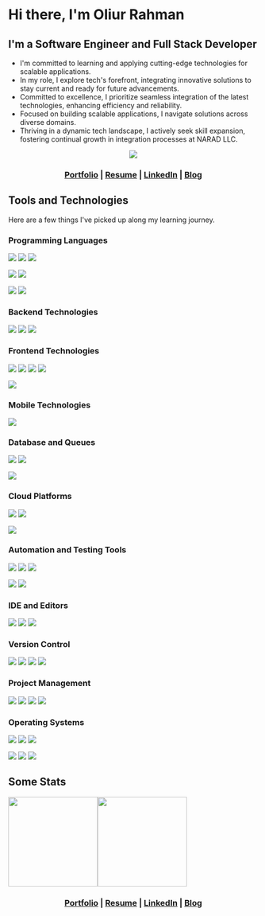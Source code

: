 # Hi there, I'm Oliur Rahman 

## I'm a Software Engineer and Full Stack Developer

* I'm committed to learning and applying cutting-edge technologies for scalable applications.
* In my role, I explore tech's forefront, integrating innovative solutions to stay current and ready for future advancements.
* Committed to excellence, I prioritize seamless integration of the latest technologies, enhancing efficiency and reliability.
* Focused on building scalable applications, I navigate solutions across diverse domains.
* Thriving in a dynamic tech landscape, I actively seek skill expansion, fostering continual growth in integration processes at NARAD LLC.

<p  align="center"><a href="#"><img align="center" src="https://user-images.githubusercontent.com/26208205/204192045-8efb70c1-374c-4dc9-9b08-01135cab3d6e.gif"/></a></p>

<h3 align="center"><a href="https://arman-bd.github.io/">Portfolio</a> | <a href="https://arman-bd.github.io/resume_of_arman_hossain.pdf">Resume</a> | <a href="https://linkedin.com/in/armanhossain">LinkedIn</a> | <a href="https://arman-bd.medium.com/">Blog</a></h3>

## Tools and Technologies

Here are a few things I've picked up along my learning journey.

### Programming Languages

<a href="#programming-languages"><img src="https://img.shields.io/badge/Python-3776AB.svg?style=for-the-badge&logo=Python&logoColor=white"/></a> <a href="#programming-languages"><img src="https://img.shields.io/badge/JavaScript-F7DF1E.svg?style=for-the-badge&logo=JavaScript&logoColor=black"/></a> <a href="#programming-languages"><img src="https://img.shields.io/badge/TypeScript-3178C6.svg?style=for-the-badge&logo=TypeScript&logoColor=white"/></a> 

<a href="#programming-languages"><img src="https://img.shields.io/badge/C%2B%2B-00599C.svg?style=for-the-badge&logo=C%2B%2B&logoColor=white"/></a> <a href="#programming-languages"><img src="https://img.shields.io/badge/C%20Sharp-239120.svg?style=for-the-badge&logo=C-Sharp&logoColor=white"/></a>

<a href="#programming-languages"><img src="https://img.shields.io/badge/PHP-777BB4.svg?style=for-the-badge&logo=PHP&logoColor=white"/></a> <a href="#programming-languages"><img src="https://img.shields.io/badge/Dart-0175C2.svg?style=for-the-badge&logo=Dart&logoColor=white"/></a>


### Backend Technologies

<a href="#backend-technologies"><img src="https://img.shields.io/badge/FastAPI-009688.svg?style=for-the-badge&logo=FastAPI&logoColor=white"/></a> <a href="#backend-technologies"><img src="https://img.shields.io/badge/Express-000000.svg?style=for-the-badge&logo=Express&logoColor=white"/></a> <a href="#backend-technologies"><img src="https://img.shields.io/badge/Laravel-FF2D20.svg?style=for-the-badge&logo=Laravel&logoColor=white"/></a>

### Frontend Technologies

<a href="#frontend-technologies"><img src="https://img.shields.io/badge/Vue.js-4FC08D.svg?style=for-the-badge&logo=vuedotjs&logoColor=white"/></a> <a href="#frontend-technologies"><img src="https://img.shields.io/badge/React-61DAFB.svg?style=for-the-badge&logo=React&logoColor=black"/></a> <a href="#frontend-technologies"><img src="https://img.shields.io/badge/Next.js-000000.svg?style=for-the-badge&logo=nextdotjs&logoColor=white"/></a> <a href="#frontend-technologies"><img src="https://img.shields.io/badge/jQuery-0769AD.svg?style=for-the-badge&logo=jQuery&logoColor=white"/></a>

<a href="#frontend-technologies"><img src="https://img.shields.io/badge/Bootstrap-7952B3.svg?style=for-the-badge&logo=Bootstrap&logoColor=white"/></a>

### Mobile Technologies

<a href="#mobile-technologies"><img src="https://img.shields.io/badge/Flutter-02569B.svg?style=for-the-badge&logo=Flutter&logoColor=white"/></a>

### Database and Queues

<a href="#database-and-queues"><img src="https://img.shields.io/badge/MySQL-4479A1.svg?style=for-the-badge&logo=MySQL&logoColor=white"/></a> <a href="#database-and-queues"><img src="https://img.shields.io/badge/MongoDB-47A248.svg?style=for-the-badge&logo=MongoDB&logoColor=white"/></a>

<a href="#database-and-queues"><img src="https://img.shields.io/badge/Firebase-FFCA28.svg?style=for-the-badge&logo=Firebase&logoColor=black"/></a>

### Cloud Platforms

<a href="#cloud-platforms"><img src="https://img.shields.io/badge/Amazon%20AWS-232F3E.svg?style=for-the-badge&logo=Amazon-AWS&logoColor=white"/></a> <a href="#cloud-platforms"><img src="https://img.shields.io/badge/Microsoft%20Azure-0078D4.svg?style=for-the-badge&logo=Microsoft-Azure&logoColor=white"/></a>

<a href="#cloud-platforms"><img src="https://img.shields.io/badge/DigitalOcean-0080FF.svg?style=for-the-badge&logo=DigitalOcean&logoColor=white"/></a>

### Automation and Testing Tools

<a href="#automation-and-testing-tools"><img src="https://img.shields.io/badge/Selenium-43B02A.svg?style=for-the-badge&logo=Selenium&logoColor=white"/></a> <a href="#automation-and-testing-tools"><img src="https://img.shields.io/badge/Puppeteer-40B5A4.svg?style=for-the-badge&logo=Puppeteer&logoColor=white"/></a> <a href="#automation-and-testing-tools"><img src="https://img.shields.io/badge/Playwright-2EAD33.svg?style=for-the-badge&logo=Playwright&logoColor=white"/></a>

<a href="#automation-and-testing-tools"><img src="https://img.shields.io/badge/Postman-FF6C37.svg?style=for-the-badge&logo=Postman&logoColor=white"/></a> <a href="#automation-and-testing-tools"><img src="https://img.shields.io/badge/Insomnia-5849BE.svg?style=for-the-badge&logo=Insomnia&logoColor=white"/></a>

### IDE and Editors

<a href="#ide-and-editors"><img src="https://img.shields.io/badge/Visual%20Studio%20Code-007ACC.svg?style=for-the-badge&logo=Visual-Studio-Code&logoColor=white"/></a> <a href="#ide-and-editors"><img src="https://img.shields.io/badge/Android%20Studio-3DDC84.svg?style=for-the-badge&logo=Android-Studio&logoColor=white"/></a> <a href="#ide-and-editors"><img src="https://img.shields.io/badge/Visual%20Studio-5C2D91.svg?style=for-the-badge&logo=Visual-Studio&logoColor=white"/></a>

 ### Version Control

<a href="#version-control"><img src="https://img.shields.io/badge/Git-F05032.svg?style=for-the-badge&logo=Git&logoColor=white"/></a> <a href="#version-control"><img src="https://img.shields.io/badge/GitHub-181717.svg?style=for-the-badge&logo=GitHub&logoColor=white"/></a> <a href="#version-control"><img src="https://img.shields.io/badge/GitLab-FC6D26.svg?style=for-the-badge&logo=GitLab&logoColor=white"/></a> <a href="#version-control"><img src="https://img.shields.io/badge/Bitbucket-0052CC.svg?style=for-the-badge&logo=Bitbucket&logoColor=white"/></a>

### Project Management

<a href="#project-management"><img src="https://img.shields.io/badge/Jira-0052CC.svg?style=for-the-badge&logo=Jira&logoColor=white"/></a> <a href="#project-management"><img src="https://img.shields.io/badge/Trello-0052CC.svg?style=for-the-badge&logo=Trello&logoColor=white"/></a> <a href="#project-management"><img src="https://img.shields.io/badge/Azure%20DevOps-0078D7.svg?style=for-the-badge&logo=Azure-DevOps&logoColor=white"/></a> <a href="#project-management"><img src="https://img.shields.io/badge/Asana-273347.svg?style=for-the-badge&logo=Asana&logoColor=white"/></a>

### Operating Systems

<a href="#operating-systems"><img src="https://img.shields.io/badge/Windows%2095-008080.svg?style=for-the-badge&logo=Windows-95&logoColor=white"/></a> <a href="#operating-systems"><img src="https://img.shields.io/badge/Windows%2011-0078D4.svg?style=for-the-badge&logo=Windows-11&logoColor=white"/></a> <a href="#operating-systems"><img src="https://img.shields.io/badge/Ubuntu-E95420.svg?style=for-the-badge&logo=Ubuntu&logoColor=white"/></a>

<a href="#operating-systems"><img src="https://img.shields.io/badge/Lubuntu-0068C8.svg?style=for-the-badge&logo=Lubuntu&logoColor=white"/></a> <a href="#operating-systems"><img src="https://img.shields.io/badge/CentOS-262577.svg?style=for-the-badge&logo=CentOS&logoColor=white"/></a> <a href="#operating-systems"><img src="https://img.shields.io/badge/Pop!_OS-48B9C7.svg?style=for-the-badge&logo=Pop!_OS&logoColor=white"/></a>

## Some Stats

<a href="https://github.com/arman-bd"><a href="#some-stats"><img src="https://github-readme-stats.vercel.app/api?username=arman-bd&count_private=true&show_icons=true" height="180" /></a></a><a href="https://github.com/arman-bd"><a href="#some-stats"><img src="https://github-readme-stats.vercel.app/api/top-langs/?username=arman-bd&langs_count=8&hide=html,css,c&layout=compact" height="180" /></a></a>

<h3 align="center"><a href="https://arman-bd.github.io/">Portfolio</a> | <a href="https://arman-bd.github.io/resume_of_arman_hossain.pdf">Resume</a> | <a href="https://linkedin.com/in/armanhossain">LinkedIn</a> | <a href="https://arman-bd.medium.com/">Blog</a></h3>

<!-- <h3>HackerRank Badges: <a href="https://www.hackerrank.com/arman_bd">hackerrank.com/arman_bd</a></h3>
<a href="https://www.hackerrank.com/arman_bd"><a id="plx" href="#plx"><img src="https://i.imgur.com/EfpyZja.png" /></a></a> -->


